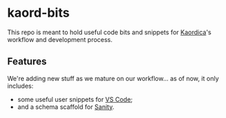 # kaord-bits

This repo is meant to hold useful code bits and snippets for [Kaordica](https://kaordica.com.br)'s workflow and development process.

## Features

We're adding new stuff as we mature on our workflow... as of now, it only includes:

- some useful user snippets for [VS Code](https://code.visualstudio.com/);
- and a schema scaffold for [Sanity](https://sanity.io).